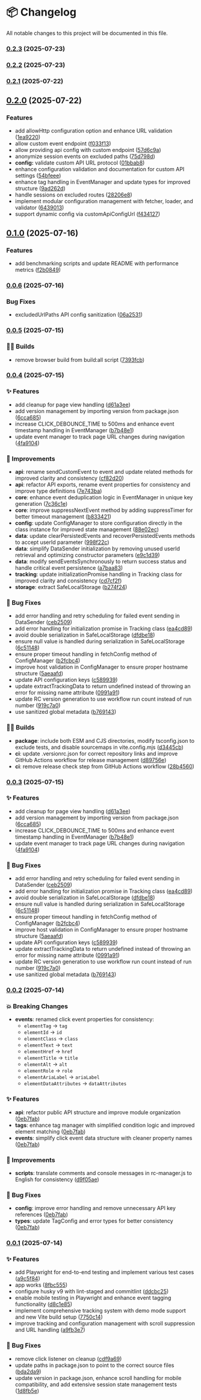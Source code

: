 # 📦 Changelog

All notable changes to this project will be documented in this file.
### [0.2.3](https://github.com/nacorga/tracelog-client/compare/v0.2.2...v0.2.3) (2025-07-23)

### [0.2.2](https://github.com/nacorga/tracelog-client/compare/v0.2.1...v0.2.2) (2025-07-23)

### [0.2.1](https://github.com/nacorga/tracelog-client/compare/v0.2.0...v0.2.1) (2025-07-22)

## [0.2.0](https://github.com/nacorga/tracelog-client/compare/v0.1.0...v0.2.0) (2025-07-22)


### Features

* add allowHttp configuration option and enhance URL validation ([1ea9220](https://github.com/nacorga/tracelog-client/commit/1ea922018fee1e8808a501b18bf96fcb1f9cad34))
* allow custom event endpoint ([f033f13](https://github.com/nacorga/tracelog-client/commit/f033f13d72937ded2352fb65bbc7a46688d5f12c))
* allow providing api config with custom endpoint ([57d6c9a](https://github.com/nacorga/tracelog-client/commit/57d6c9a30d2b5ad9424bb2d92af1c36b40ecf357))
* anonymize session events on excluded paths ([75d798d](https://github.com/nacorga/tracelog-client/commit/75d798d8cd789d85364309f96b7ecaa89fbc49e3))
* **config:** validate custom API URL protocol ([01bbab8](https://github.com/nacorga/tracelog-client/commit/01bbab8256aec1aeb368170715eaa400e9e62394))
* enhance configuration validation and documentation for custom API settings ([54bfeee](https://github.com/nacorga/tracelog-client/commit/54bfeee333a98ada2cbfba90c2358e43c621d76c))
* enhance tag handling in EventManager and update types for improved structure ([9ad262d](https://github.com/nacorga/tracelog-client/commit/9ad262d7cb7f4a687a918902974d85b28ca991fe))
* handle sessions on excluded routes ([28206e8](https://github.com/nacorga/tracelog-client/commit/28206e8e0baa8ce4004d03582e28ba8018005034))
* implement modular configuration management with fetcher, loader, and validator ([6439013](https://github.com/nacorga/tracelog-client/commit/64390135675fce603017f6e83ce55d3573aa3cbc))
* support dynamic config via customApiConfigUrl ([f434127](https://github.com/nacorga/tracelog-client/commit/f434127d5ae55ed416c9690e5e251fe20c6f59df))

## [0.1.0](https://github.com/nacorga/tracelog-client/compare/v0.0.6...v0.1.0) (2025-07-16)


### Features

* add benchmarking scripts and update README with performance metrics ([f2b0849](https://github.com/nacorga/tracelog-client/commit/f2b08497c279b8b2018585522efe018c45c2e2bc))

### [0.0.6](https://github.com/nacorga/tracelog-client/compare/v0.0.5...v0.0.6) (2025-07-16)


### Bug Fixes

* excludedUrlPaths API config sanitization ([06a2531](https://github.com/nacorga/tracelog-client/commit/06a253169bfb102da6d8ecf6c6ff0c38a7e3c584))

### [0.0.5](https://github.com/nacorga/tracelog-client/compare/v0.0.4...v0.0.5) (2025-07-15)

### 👷‍♂️ Builds

* remove browser build from build:all script ([7393fcb](https://github.com/nacorga/tracelog-client/commit/7393fcb))

### [0.0.4](https://github.com/nacorga/tracelog-client/compare/v0.0.3...v0.0.4) (2025-07-15)

### ✨ Features

* add cleanup for page view handling ([d61a3ee](https://github.com/nacorga/tracelog-client/commit/d61a3ee))
* add version management by importing version from package.json ([6cca685](https://github.com/nacorga/tracelog-client/commit/6cca685))
* increase CLICK_DEBOUNCE_TIME to 500ms and enhance event timestamp handling in EventManager ([b7b48e1](https://github.com/nacorga/tracelog-client/commit/b7b48e1))
* update event manager to track page URL changes during navigation ([4fa9104](https://github.com/nacorga/tracelog-client/commit/4fa9104))

### 🔧 Improvements

* **api**: rename sendCustomEvent to event and update related methods for improved clarity and consistency ([cf82d20](https://github.com/nacorga/tracelog-client/commit/cf82d20))
* **api**: refactor API exports, rename event properties for consistency and improve type definitions ([7e743ba](https://github.com/nacorga/tracelog-client/commit/7e743ba))
* **core**: enhance event deduplication logic in EventManager in unique key generation ([7c36c1e](https://github.com/nacorga/tracelog-client/commit/7c36c1e))
* **core**: improve suppressNextEvent method by adding suppressTimer for better timeout management ([b833421](https://github.com/nacorga/tracelog-client/commit/b833421))
* **config**: update ConfigManager to store configuration directly in the class instance for improved state management ([88e02ec](https://github.com/nacorga/tracelog-client/commit/88e02ec))
* **data**: update clearPersistedEvents and recoverPersistedEvents methods to accept userId parameter ([998f22c](https://github.com/nacorga/tracelog-client/commit/998f22c))
* **data**: simplify DataSender initialization by removing unused userId retrieval and optimizing constructor parameters ([e9c1d39](https://github.com/nacorga/tracelog-client/commit/e9c1d39))
* **data**: modify sendEventsSynchronously to return success status and handle critical event persistence ([a7baa83](https://github.com/nacorga/tracelog-client/commit/a7baa83))
* **tracking**: update initializationPromise handling in Tracking class for improved clarity and consistency ([cd7cf2f](https://github.com/nacorga/tracelog-client/commit/cd7cf2f))
* **storage**: extract SafeLocalStorage ([b274f24](https://github.com/nacorga/tracelog-client/commit/b274f24))

### 🐛 Bug Fixes

* add error handling and retry scheduling for failed event sending in DataSender ([ceb2509](https://github.com/nacorga/tracelog-client/commit/ceb2509))
* add error handling for initialization promise in Tracking class ([ea4cd89](https://github.com/nacorga/tracelog-client/commit/ea4cd89))
* avoid double serialization in SafeLocalStorage ([dfdbe18](https://github.com/nacorga/tracelog-client/commit/dfdbe18))
* ensure null value is handled during serialization in SafeLocalStorage ([6c51148](https://github.com/nacorga/tracelog-client/commit/6c51148))
* ensure proper timeout handling in fetchConfig method of ConfigManager ([b2fcbc4](https://github.com/nacorga/tracelog-client/commit/b2fcbc4))
* improve host validation in ConfigManager to ensure proper hostname structure ([5aeaafd](https://github.com/nacorga/tracelog-client/commit/5aeaafd))
* update API configuration keys ([c589939](https://github.com/nacorga/tracelog-client/commit/c589939))
* update extractTrackingData to return undefined instead of throwing an error for missing name attribute ([0991a91](https://github.com/nacorga/tracelog-client/commit/0991a91))
* update RC version generation to use workflow run count instead of run number ([919c7a0](https://github.com/nacorga/tracelog-client/commit/919c7a0))
* use sanitized global metadata ([b769143](https://github.com/nacorga/tracelog-client/commit/b769143))

### 👷‍♂️ Builds

* **package**: include both ESM and CJS directories, modify tsconfig.json to exclude tests, and disable sourcemaps in vite.config.mjs ([d3445cb](https://github.com/nacorga/tracelog-client/commit/d3445cb))
* **ci**: update .versionrc.json for correct repository links and improve GitHub Actions workflow for release management ([d89756e](https://github.com/nacorga/tracelog-client/commit/d89756e))
* **ci**: remove release check step from GitHub Actions workflow ([28b4560](https://github.com/nacorga/tracelog-client/commit/28b4560))

### [0.0.3](https://github.com/nacorga/tracelog-client/compare/v0.0.2...v0.0.3) (2025-07-15)

### ✨ Features

* add cleanup for page view handling ([d61a3ee](https://github.com/nacorga/tracelog-client/commit/d61a3ee9edb715ffbe095be6c1315dce35a114cf))
* add version management by importing version from package.json ([6cca685](https://github.com/nacorga/tracelog-client/commit/6cca685a3d5057382af5e706733a43fd8325d682))
* increase CLICK_DEBOUNCE_TIME to 500ms and enhance event timestamp handling in EventManager ([b7b48e1](https://github.com/nacorga/tracelog-client/commit/b7b48e1c1ce4c005e33cc8d872e8f6b28b5a438f))
* update event manager to track page URL changes during navigation ([4fa9104](https://github.com/nacorga/tracelog-client/commit/4fa9104c31d5cb930cdda548c47ea5d06647eed3))

### 🐛 Bug Fixes

* add error handling and retry scheduling for failed event sending in DataSender ([ceb2509](https://github.com/nacorga/tracelog-client/commit/ceb250939ad22f2a6946e71b415427faf0b67748))
* add error handling for initialization promise in Tracking class ([ea4cd89](https://github.com/nacorga/tracelog-client/commit/ea4cd894f821c88d2fd56f38ae9f3f481a512d0d))
* avoid double serialization in SafeLocalStorage ([dfdbe18](https://github.com/nacorga/tracelog-client/commit/dfdbe183afa618c41931de7abe468f683ab8dc83))
* ensure null value is handled during serialization in SafeLocalStorage ([6c51148](https://github.com/nacorga/tracelog-client/commit/6c5114837cede574435cb37ec3a6a0df84482523))
* ensure proper timeout handling in fetchConfig method of ConfigManager ([b2fcbc4](https://github.com/nacorga/tracelog-client/commit/b2fcbc49c281d826a0a61b305d67eb7a9927a6ee))
* improve host validation in ConfigManager to ensure proper hostname structure ([5aeaafd](https://github.com/nacorga/tracelog-client/commit/5aeaafdf8eb6b042cb05ad206d557161f068f940))
* update API configuration keys ([c589939](https://github.com/nacorga/tracelog-client/commit/c5899396b99fb8d684ed0747dc2c76bf84aa9d9c))
* update extractTrackingData to return undefined instead of throwing an error for missing name attribute ([0991a91](https://github.com/nacorga/tracelog-client/commit/0991a915005eeb396d20a6b82aedae80bf7ab668))
* update RC version generation to use workflow run count instead of run number ([919c7a0](https://github.com/nacorga/tracelog-client/commit/919c7a0a2ba52b1c309ee94c87655dcd1bcb6dc9))
* use sanitized global metadata ([b769143](https://github.com/nacorga/tracelog-client/commit/b7691434c5990f5e6bc1f879e4f5f9e33ee5f078))

### [0.0.2](https://github.com/nacorga/tracelog-client/compare/v0.0.1...v0.0.2) (2025-07-14)

### 💥 Breaking Changes

* **events**: renamed click event properties for consistency:
  - `elementTag` → `tag`
  - `elementId` → `id` 
  - `elementClass` → `class`
  - `elementText` → `text`
  - `elementHref` → `href`
  - `elementTitle` → `title`
  - `elementAlt` → `alt`
  - `elementRole` → `role`
  - `elementAriaLabel` → `ariaLabel`
  - `elementDataAttributes` → `dataAttributes`

### ✨ Features

* **api**: refactor public API structure and improve module organization ([0eb7fab](https://github.com/nacorga/tracelog-client/commit/0eb7fabc8e976dd3e3026f0bf4bdda390f25083e))
* **tags**: enhance tag manager with simplified condition logic and improved element matching ([0eb7fab](https://github.com/nacorga/tracelog-client/commit/0eb7fabc8e976dd3e3026f0bf4bdda390f25083e))
* **events**: simplify click event data structure with cleaner property names ([0eb7fab](https://github.com/nacorga/tracelog-client/commit/0eb7fabc8e976dd3e3026f0bf4bdda390f25083e))

### 🔧 Improvements

* **scripts**: translate comments and console messages in rc-manager.js to English for consistency ([d9f05ae](https://github.com/nacorga/tracelog-client/commit/d9f05ae997b693df9c38cb20aa5406474e6b081c))

### 🐛 Bug Fixes

* **config**: improve error handling and remove unnecessary API key references ([0eb7fab](https://github.com/nacorga/tracelog-client/commit/0eb7fabc8e976dd3e3026f0bf4bdda390f25083e))
* **types**: update TagConfig and error types for better consistency ([0eb7fab](https://github.com/nacorga/tracelog-client/commit/0eb7fabc8e976dd3e3026f0bf4bdda390f25083e))

### [0.0.1](https://github.com/nacorga/tracelog-client/releases/tag/v0.0.1) (2025-07-14)

### ✨ Features

* add Playwright for end-to-end testing and implement various test cases ([a9c5f84](https://github.com/nacorga/tracelog-client/commit/a9c5f849cf3f3fc44db9ecdd2e05dcb79f2bbd89))
* app works ([8fbc555](https://github.com/nacorga/tracelog-client/commit/8fbc555735256c9f8e9efb6f289eba072167c8b3))
* configure husky v9 with lint-staged and commitlint ([ddcbc25](https://github.com/nacorga/tracelog-client/commit/ddcbc254eae22eb3053a4ed063ebb462f4042b81))
* enable mobile testing in Playwright and enhance event tagging functionality ([d8c1e85](https://github.com/nacorga/tracelog-client/commit/d8c1e850f727a30895f4a9fc7e87db698e06dd39))
* implement comprehensive tracking system with demo mode support and new Vite build setup ([7750c14](https://github.com/nacorga/tracelog-client/commit/7750c14b0595ab33e80ccc5798032309d3c18234))
* improve tracking and configuration management with scroll suppression and URL handling ([a9fb3e7](https://github.com/nacorga/tracelog-client/commit/a9fb3e7366676261c9eaa7064df392ef904ce106))

### 🐛 Bug Fixes

* remove click listener on cleanup ([cdf9a69](https://github.com/nacorga/tracelog-client/commit/cdf9a6966974a30f687147906aca959db88b43ec))
* update paths in package.json to point to the correct source files ([bda2da9](https://github.com/nacorga/tracelog-client/commit/bda2da9a5ed7e6f362bd18accd0ebaa5823b5d8b))
* update version in package.json, enhance scroll handling for mobile compatibility, and add extensive session state management tests ([1d8fb5e](https://github.com/nacorga/tracelog-client/commit/1d8fb5e8ede8554fda2908cc5dfb0abf2996a7c0))
